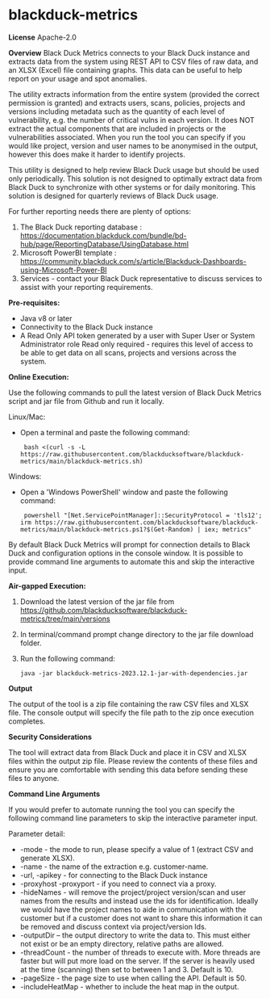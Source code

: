 # blackduck-metrics

**License**
Apache-2.0

**Overview**
Black Duck Metrics connects to your Black Duck instance and extracts data from the system using REST API to CSV files of raw data, and an XLSX (Excel) file containing graphs.  This data can be useful to help report on your usage and spot anomalies.

The utility extracts information from the entire system (provided the correct permission is granted) and extracts users, scans, policies, projects and versions including metadata such as the quantity of each level of vulnerability, e.g. the number of critical vulns in each version.  It does NOT extract the actual components that are included in projects or the vulnerabilities associated.  When you run the tool you can specify if you would like project, version and user names to be anonymised in the output, however this does make it harder to identify projects.

This utility is designed to help review Black Duck usage but should be used only periodically.  This solution is not designed to optimally extract data from Black Duck to synchronize with other systems or for daily monitoring.  This solution is designed for quarterly reviews of Black Duck usage.

For further reporting needs there are plenty of options:

1. The Black Duck reporting database : https://documentation.blackduck.com/bundle/bd-hub/page/ReportingDatabase/UsingDatabase.html
2. Microsoft PowerBI template : https://community.blackduck.com/s/article/Blackduck-Dashboards-using-Microsoft-Power-BI 
3. Services - contact your Black Duck representative to discuss services to assist with your reporting requirements.

**Pre-requisites:**


- Java v8 or later
- Connectivity to the Black Duck instance
- A Read Only API token generated by a user with Super User or System Administrator role
 Read only required - requires this level of access to be able to get data on all scans, projects and versions across the system.
 
**Online Execution:**

Use the following commands to pull the latest version of Black Duck Metrics script and jar file from Github and run it locally.

Linux/Mac:
- Open a terminal and paste the following command:

    ``` bash <(curl -s -L https://raw.githubusercontent.com/blackducksoftware/blackduck-metrics/main/blackduck-metrics.sh)``` 

Windows:
- Open a 'Windows PowerShell' window and paste the following command:

    ``` powershell "[Net.ServicePointManager]::SecurityProtocol = 'tls12'; irm https://raw.githubusercontent.com/blackducksoftware/blackduck-metrics/main/blackduck-metrics.ps1?$(Get-Random) | iex; metrics"``` 

By default Black Duck Metrics will prompt for connection details to Black Duck and configuration options in the console window.  It is possible to provide command line arguments to automate this and skip the interactive input.  

**Air-gapped Execution:**
 
 
1. Download the latest version of the jar file from https://github.com/blackducksoftware/blackduck-metrics/tree/main/versions
2. In terminal/command prompt change directory to the jar file download folder.
3. Run the following command:

    ```java -jar blackduck-metrics-2023.12.1-jar-with-dependencies.jar```

**Output**

The output of the tool is a zip file containing the raw CSV files and XLSX file.  The console output will specify the file path to the zip once execution completes. 

**Security Considerations**

The tool will extract data from Black Duck and place it in CSV and XLSX files within the output zip file.  Please review the contents of these files and ensure you are comfortable with sending this data before sending these files to anyone.

**Command Line Arguments**

If you would prefer to automate running the tool you can specify the following command line parameters to skip the interactive parameter input.

Parameter detail:
 - -mode - the mode to run, please specify a value of 1 (extract CSV and generate XLSX).
 - -name - the name of the extraction e.g. customer-name.
 - -url, -apikey - for connecting to the Black Duck instance
 - -proxyhost <host> -proxyport <port> - if you need to connect via a proxy.
 - -hideNames - will remove the project/project version/scan and user names from the results and instead use the ids for identification.  Ideally we would have the project names to aide in communication with the customer but if a customer does not want to share this information it can be removed and discuss context via project/version Ids.
 - -outputDir – the output directory to write the data to.  This must either not exist or be an empty directory, relative paths are allowed.
 - -threadCount - the number of threads to execute with.  More threads are faster but will put more load on the server.  If the server is heavily used at the time (scanning) then set to between 1 and 3.  Default is 10.
 - -pageSize - the page size to use when calling the API. Default is 50.
 - -includeHeatMap - whether to include the heat map in the output.  